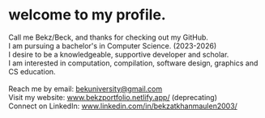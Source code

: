 # welcome to my profile.
Call me Bekz/Beck, and thanks for checking out my GitHub. <br>
I am pursuing a bachelor's in Computer Science. (2023-2026) <br>
I desire to be a knowledgeable, supportive developer and scholar. <br>
I am interested in computation, compilation, software design, graphics and CS education.<br>
<br>
Reach me by email: bekuniversity@gmail.com <br>
Visit my website: www.bekzportfolio.netlify.app/  (deprecating)<br>
Connect on LinkedIn: www.linkedin.com/in/bekzatkhanmaulen2003/  <br>
<!--
**bek000han/bek000han** is a ✨ _special_ ✨ repository because its `README.md` (this file) appears on your GitHub profile.

Here are some ideas to get you started:

- 🔭 I’m currently working on ...
- 🌱 I’m currently learning ...
- 👯 I’m looking to collaborate on ...
- 🤔 I’m looking for help with ...
- 💬 Ask me about ...
- 📫 How to reach me: ...
- 😄 Pronouns: ...
- ⚡ Fun fact: ...
-->
